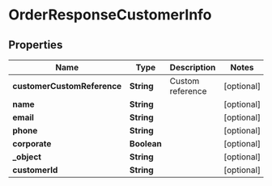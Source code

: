 

# OrderResponseCustomerInfo

## Properties

Name | Type | Description | Notes
------------ | ------------- | ------------- | -------------
**customerCustomReference** | **String** | Custom reference |  [optional]
**name** | **String** |  |  [optional]
**email** | **String** |  |  [optional]
**phone** | **String** |  |  [optional]
**corporate** | **Boolean** |  |  [optional]
**_object** | **String** |  |  [optional]
**customerId** | **String** |  |  [optional]




